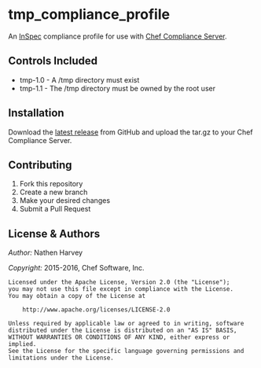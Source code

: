 # tmp_compliance_profile

An [InSpec](http://github.com/chef/inspec) compliance profile for use with [Chef Compliance Server](https://docs.chef.io/compliance.html).

## Controls Included

* tmp-1.0 - A /tmp directory must exist
* tmp-1.1 - The /tmp directory must be owned by the root user

## Installation

Download the [latest release](https://github.com/nathenharvey/tmp_compliance_profile/releases) from GitHub and upload the tar.gz to your Chef Compliance Server.

## Contributing

1.  Fork this repository
1.  Create a new branch
1.  Make your desired changes
1.  Submit a Pull Request

## License & Authors

*Author:*  Nathen Harvey

*Copyright:* 2015-2016, Chef Software, Inc.

    Licensed under the Apache License, Version 2.0 (the "License");
    you may not use this file except in compliance with the License.
    You may obtain a copy of the License at

        http://www.apache.org/licenses/LICENSE-2.0

    Unless required by applicable law or agreed to in writing, software
    distributed under the License is distributed on an "AS IS" BASIS,
    WITHOUT WARRANTIES OR CONDITIONS OF ANY KIND, either express or implied.
    See the License for the specific language governing permissions and
    limitations under the License.

